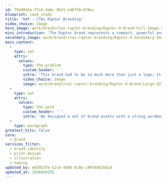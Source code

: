 ```yaml
---
id: f94d8d3a-f7c6-4a6c-9b31-ed8f56c478ec
blueprint: case_study
title: 'NAP - CTAi Raptor Branding'
video_choice: Image
hero_image: work/brand/ctai-raptor-branding/Raptor-9-Brand-Full-Image-2732x1536-2.jpg
mini_introduction: 'The Raptor brand represents a compact, powerful and capable product that is a leader in its class. Everything that the branding needed to be.'
secondary_image: work/brand/ctai-raptor-branding/Raptor-9-Secondary-Image-896x597.jpg
main_content:
  -
    type: set
    attrs:
      values:
        type: the_problem
        custom_header: ' '
        intro: 'This brand had to be so much more than just a logo; it’s every touchpoint associated with the Raptor product range. Powerful brands are bold, consistent, recognisable.'
        video_choice: Image
        image: work/brand/ctai-raptor-branding/Raptor-9-Brand-Large-927x522.jpg
  -
    type: set
    attrs:
      values:
        type: the_work
        custom_header: ' '
        intro: 'We designed a set of brand assets with a strong wordmark, complemented by a powerful and instantly recognisable claw slash, setting Raptor apart from competitors with a distinctive and memorable visual identity.'
  -
    type: paragraph
greatest_hits: false
core:
  - brand
services_filter:
  - brand-identity
  - print-design
  - illustration
  - naming
updated_by: e85953fb-52c6-4488-8c8b-c90f68b2bb10
updated_at: 1646669255
---
```

